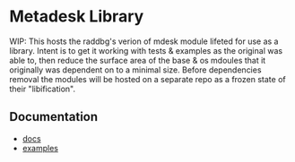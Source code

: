 # Metadesk Library

WIP: This hosts the raddbg's verion of mdesk module lifeted for use as a library. Intent is to get it working with tests & examples as the original was able to, then reduce the surface area of the base & os mdoules that it originally was dependent on to a minimal size. Before dependencies removal the modules will be hosted on a separate repo as a frozen state of their "libification".

## Documentation

* [docs](./docs/Readme.md)
* [examples](./examples/Readme.md)
